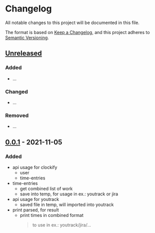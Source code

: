 # Changelog

All notable changes to this project will be documented in this file.

The format is based on [Keep a Changelog](https://keepachangelog.com/en/1.0.0/),
and this project adheres to [Semantic Versioning](https://semver.org/spec/v2.0.0.html).

## [Unreleased]

### Added

- ...

### Changed

- ...

### Removed

- ...

## [0.0.1] - 2021-11-05

### Added

- api usage for clockify
  - user
  - time-entries
- time-entries
  - get combined list of work
  - save into temp, for usage in ex.: youtrack or jira
- api usage for youtrack
  - saved file in temp, will imported into youtrack
- print parsed, for result
  - print times in combined format
    > to use in ex.: youtrack/jira/...

[unreleased]: https://github.com/MVladislav/vm-clockify/compare/v1.0.0...HEAD
[0.0.1]: https://github.com/MVladislav/vm-clockify/releases/tag/v0.0.1
